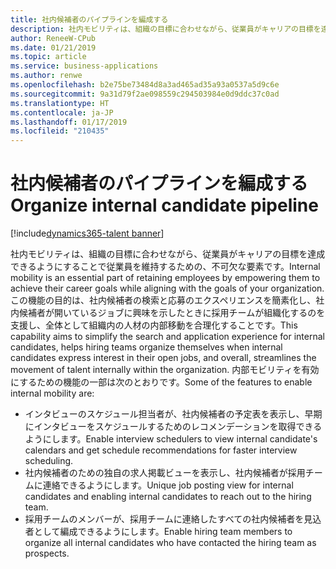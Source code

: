 ```yaml
---
title: 社内候補者のパイプラインを編成する
description: 社内モビリティは、組織の目標に合わせながら、従業員がキャリアの目標を達成できるようにすることで従業員を維持するための、不可欠な要素です。
author: ReneeW-CPub
ms.date: 01/21/2019
ms.topic: article
ms.service: business-applications
ms.author: renwe
ms.openlocfilehash: b2e75be73484d8a3ad465ad35a93a0537a5d9c6e
ms.sourcegitcommit: 9a31d79f2ae098559c294503984e0d9ddc37c0ad
ms.translationtype: HT
ms.contentlocale: ja-JP
ms.lasthandoff: 01/17/2019
ms.locfileid: "210435"
---
```

#  <a name="organize-internal-candidate-pipeline"></a><span data-ttu-id="ebdf4-103">社内候補者のパイプラインを編成する</span><span class="sxs-lookup"><span data-stu-id="ebdf4-103">Organize internal candidate pipeline</span></span>
[!include[dynamics365-talent banner](../../includes/dynamics365-talent.md)]

<span data-ttu-id="ebdf4-104">社内モビリティは、組織の目標に合わせながら、従業員がキャリアの目標を達成できるようにすることで従業員を維持するための、不可欠な要素です。</span><span class="sxs-lookup"><span data-stu-id="ebdf4-104">Internal mobility is an essential part of retaining employees by empowering them to achieve their career goals while aligning with the goals of your organization.</span></span> <span data-ttu-id="ebdf4-105">この機能の目的は、社内候補者の検索と応募のエクスペリエンスを簡素化し、社内候補者が開いているジョブに興味を示したときに採用チームが組織化するのを支援し、全体として組織内の人材の内部移動を合理化することです。</span><span class="sxs-lookup"><span data-stu-id="ebdf4-105">This capability aims to simplify the search and application experience for internal candidates, helps hiring teams organize themselves when internal candidates express interest in their open jobs, and overall, streamlines the movement of talent internally within the organization.</span></span> <span data-ttu-id="ebdf4-106">内部モビリティを有効にするための機能の一部は次のとおりです。</span><span class="sxs-lookup"><span data-stu-id="ebdf4-106">Some of the features to enable internal mobility are:</span></span>

-   <span data-ttu-id="ebdf4-107">インタビューのスケジュール担当者が、社内候補者の予定表を表示し、早期にインタビューをスケジュールするためのレコメンデーションを取得できるようにします。</span><span class="sxs-lookup"><span data-stu-id="ebdf4-107">Enable interview schedulers to view internal candidate's calendars and get schedule recommendations for faster interview scheduling.</span></span>
-   <span data-ttu-id="ebdf4-108">社内候補者のための独自の求人掲載ビューを表示し、社内候補者が採用チームに連絡できるようにします。</span><span class="sxs-lookup"><span data-stu-id="ebdf4-108">Unique job posting view for internal candidates and enabling internal candidates to reach out to the hiring team.</span></span>  
-   <span data-ttu-id="ebdf4-109">採用チームのメンバーが、採用チームに連絡したすべての社内候補者を見込者として編成できるようにします。</span><span class="sxs-lookup"><span data-stu-id="ebdf4-109">Enable hiring team members to organize all internal candidates who have contacted the hiring team as prospects.</span></span> 
